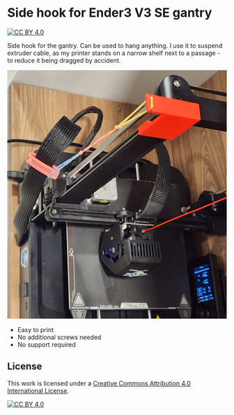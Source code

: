 # Side hook for Ender3 V3 SE gantry

[![CC BY 4.0][cc-by-shield]][cc-by]

Side hook for the gantry. Can be used to hang anything.
I use it to suspend extruder cable, as my printer stands
on a narrow shelf next to a passage - to reduce it
being dragged by accident.

![Photo](./photo.jpg)

* Easy to print
* No additional screws needed
* No support required

## License

This work is licensed under a
[Creative Commons Attribution 4.0 International License][cc-by].

[![CC BY 4.0][cc-by-image]][cc-by]

[cc-by]: http://creativecommons.org/licenses/by/4.0/
[cc-by-image]: https://i.creativecommons.org/l/by/4.0/88x31.png
[cc-by-shield]: https://img.shields.io/badge/License-CC%20BY%204.0-lightgrey.svg
